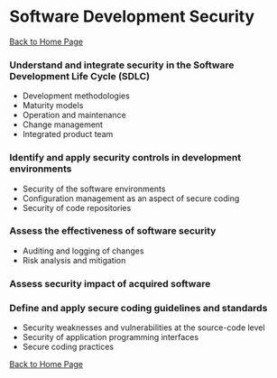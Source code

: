 # Software Development Security

[Back to Home Page](https://github.com/so87/CISSP-Cheat-Sheet-) <br />

### Understand and integrate security in the Software Development Life Cycle (SDLC)
* Development methodologies
* Maturity models
* Operation and maintenance
* Change management
* Integrated product team

### Identify and apply security controls in development environments
* Security of the software environments
* Configuration management as an aspect of secure coding
* Security of code repositories

### Assess the effectiveness of software security
* Auditing and logging of changes
* Risk analysis and mitigation

### Assess security impact of acquired software


### Define and apply secure coding guidelines and standards
* Security weaknesses and vulnerabilities at the source-code level
* Security of application programming interfaces
* Secure coding practices


[Back to Home Page](https://github.com/so87/CISSP-Cheat-Sheet-) <br />
